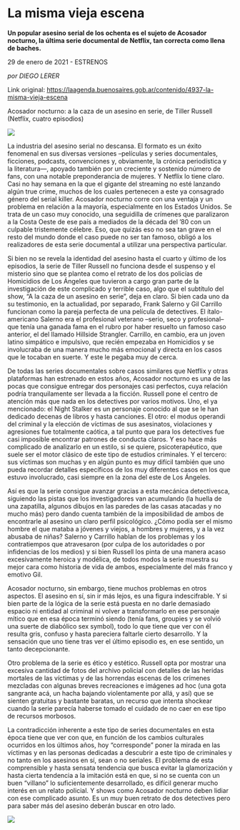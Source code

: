 # La misma vieja escena

**Un popular asesino serial de los ochenta es el sujeto de Acosador nocturno, la última serie documental de Netflix, tan correcta como llena de baches.**

29 de enero de 2021 - ESTRENOS

_por DIEGO LERER_

Link original: https://laagenda.buenosaires.gob.ar/contenido/4937-la-misma-vieja-escena



Acosador nocturno: a la caza de un asesino en serie, de Tiller Russell (Netflix, cuatro episodios)




![](https://cdn.flowlikemusic.com/files/images/45384/b467bbfd-bf9d-48f6-ae61-fb8010b9b898.png)




La industria del asesino serial no descansa. El formato es un éxito fenomenal en sus diversas versiones –películas y series documentales, ficciones, podcasts, convenciones y, obviamente, la crónica periodística y la literatura—, apoyado también por un creciente y sostenido número de fans, con una notable preponderancia de mujeres. Y Netflix lo tiene claro. Casi no hay semana en la que el gigante del streaming no esté lanzando algún true crime, muchos de los cuales pertenecen a este ya consagrado género del serial killer. Acosador nocturno corre con una ventaja y un problema en relación a la mayoría, especialmente en los Estados Unidos. Se trata de un caso muy conocido, una seguidilla de crímenes que paralizaron a la Costa Oeste de ese país a mediados de la década del ’80 con un culpable tristemente célebre. Eso, que quizás eso no sea tan grave en el resto del mundo donde el caso puede no ser tan famoso, obligó a los realizadores de esta serie documental a utilizar una perspectiva particular.




Si bien no se revela la identidad del asesino hasta el cuarto y último de los episodios, la serie de Tiller Russell no funciona desde el suspenso y el misterio sino que se plantea como el retrato de los dos policías de Homicidios de Los Ángeles que tuvieron a cargo gran parte de la investigación de este complicado y terrible caso, algo que el subtítulo del show, “A la caza de un asesino en serie”, deja en claro. Si bien cada uno da su testimonio, en la actualidad, por separado, Frank Salerno y Gil Carrillo funcionan como la pareja perfecta de una película de detectives. El ítalo-americano Salerno era el profesional veterano –serio, seco y profesional– que tenía una ganada fama en el rubro por haber resuelto un famoso caso anterior, el del llamado Hillside Strangler. Carrillo, en cambio, era un joven latino simpático e impulsivo, que recién empezaba en Homicidios y se involucraba de una manera mucho más emocional y directa en los casos que le tocaban en suerte. Y este le pegaba muy de cerca.




De todas las series documentales sobre casos similares que Netflix y otras plataformas han estrenado en estos años, Acosador nocturno es una de las pocas que consigue entregar dos personajes casi perfectos, cuya relación podría tranquilamente ser llevada a la ficción. Russell pone el centro de atención más que nada en los detectives por varios motivos. Uno, el ya mencionado: el Night Stalker es un personaje conocido al que se le han dedicado decenas de libros y hasta canciones. El otro: el modus operandi del criminal y la elección de víctimas de sus asesinatos, violaciones y agresiones fue totalmente caótica, a tal punto que para los detectives fue casi imposible encontrar patrones de conducta claros. Y eso hace más complicado de analizarlo en un estilo, si se quiere, psicoterapéutico, que suele ser el motor clásico de este tipo de estudios criminales. Y el tercero: sus víctimas son muchas y en algún punto es muy difícil también que uno pueda recordar detalles específicos de los muy diferentes casos en los que estuvo involucrado, casi siempre en la zona del este de Los Ángeles.




Así es que la serie consigue avanzar gracias a esta mecánica detectivesca, siguiendo las pistas que los investigadores van acumulando (la huella de una zapatilla, algunos dibujos en las paredes de las casas atacadas y no mucho más) pero dando cuenta también de la imposibilidad de ambos de encontrarle al asesino un claro perfil psicológico. ¿Cómo podía ser el mismo hombre el que mataba a jóvenes y viejos, a hombres y mujeres, y a la vez abusaba de niñas? Salerno y Carrillo hablan de los problemas y los contratiempos que atravesaron (por culpa de los autoridades o por infidencias de los medios) y si bien Russell los pinta de una manera acaso excesivamente heroica y modélica, de todos modos la serie muestra su mejor cara como historia de vida de ambos, especialmente del más franco y emotivo Gil.




Acosador nocturno, sin embargo, tiene muchos problemas en otros aspectos. El asesino en sí, sin ir más lejos, es una figura indescifrable. Y si bien parte de la lógica de la serie está puesta en no darle demasiado espacio ni entidad al criminal ni volver a transformarlo en ese personaje mítico que en esa época terminó siendo (tenía fans, groupies y se volvió una suerte de diabólico sex symbol), todo lo que tiene que ver con él resulta gris, confuso y hasta pareciera faltarle cierto desarrollo. Y la sensación que uno tiene tras ver el último episodio es, en ese sentido, un tanto decepcionante.




Otro problema de la serie es ético y estético. Russell opta por mostrar una excesiva cantidad de fotos del archivo policial con detalles de las heridas mortales de las víctimas y de las horrendas escenas de los crímenes mezcladas con algunas breves recreaciones e imágenes ad hoc (una gota sangrante acá, un hacha bajando violentamente por allá, y así) que se sienten gratuitas y bastante baratas, un recurso que intenta shockear cuando la serie parecía haberse tomado el cuidado de no caer en ese tipo de recursos morbosos.




La contradicción inherente a este tipo de series documentales en esta época tiene que ver con que, en función de los cambios culturales ocurridos en los últimos años, hoy “corresponde” poner la mirada en las víctimas y en las personas dedicadas a descubrir a este tipo de criminales y no tanto en los asesinos en sí, sean o no seriales. El problema de esta comprensible y hasta sensata tendencia que busca evitar la glamorización y hasta cierta tendencia a la imitación está en que, si no se cuenta con un buen “villano” lo suficientemente desarrollado, es difícil generar mucho interés en un relato policial. Y shows como Acosador nocturno deben lidiar con ese complicado asunto. Es un muy buen retrato de dos detectives pero para saber más del asesino deberán buscar en otro lado.




[![](https://img.youtube.com/vi/Mva2nGveYss/0.jpg)](https://www.youtube.com/watch?v=Mva2nGveYss)



